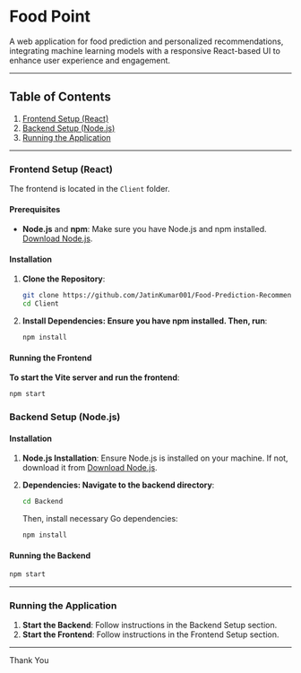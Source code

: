 # Food Point

A web application for food prediction and personalized recommendations, integrating machine learning models with a responsive React-based UI to enhance user experience and engagement.

---

## Table of Contents

1. [Frontend Setup (React)](#frontend-setup)
2. [Backend Setup (Node.js)](#backend-setup)
3. [Running the Application](#running-the-application)

---

### Frontend Setup (React)

The frontend is located in the `Client` folder.

#### Prerequisites

- **Node.js** and **npm**: Make sure you have Node.js and npm installed. [Download Node.js](https://nodejs.org/).

#### Installation

1. **Clone the Repository**:
   ```bash
   git clone https://github.com/JatinKumar001/Food-Prediction-Recommendation.git
   cd Client
   ```
2. **Install Dependencies: Ensure you have npm installed. Then, run**:
   ```bash
   npm install
   ```

#### Running the Frontend

**To start the Vite server and run the frontend**:
   ```bash
   npm start
   ```

### Backend Setup (Node.js)

#### Installation

1. **Node.js Installation**: Ensure Node.js is installed on your machine. If not, download it from [Download Node.js](https://nodejs.org/).
 
2. **Dependencies: Navigate to the backend directory**:
   ```bash
   cd Backend
   ```
   Then, install necessary Go dependencies:
   ```bash
   npm install
   ```

#### Running the Backend
   ```bash
   npm start
   ```

---

### Running the Application

1. **Start the Backend**: Follow instructions in the Backend Setup section.
2. **Start the Frontend**: Follow instructions in the Frontend Setup section.

---

Thank You
